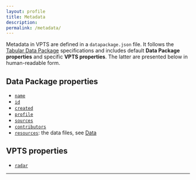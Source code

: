```yaml
---
layout: profile
title: Metadata
description: 
permalink: /metadata/
---
```


Metadata in VPTS are defined in a `datapackage.json` file. It follows the [Tabular Data Package](https://specs.frictionlessdata.io/tabular-data-package/#specification) specifications and includes default **Data Package properties** and specific **VPTS properties**. The latter are presented below in human-readable form. <!--For a full example, see [this `datapackage.json`](example).-->

## Data Package properties

- [`name`](https://specs.frictionlessdata.io/data-package/#name)
- [`id`](https://specs.frictionlessdata.io/data-package/#id)
- [`created`](https://specs.frictionlessdata.io/data-package/#created)
- [`profile`](https://specs.frictionlessdata.io/data-package/#profile)
- [`sources`](https://specs.frictionlessdata.io/data-package/#sources)
- [`contributors`](https://specs.frictionlessdata.io/data-package/#contributors)
- [`resources`](https://specs.frictionlessdata.io/data-package/#required-properties): the data files, see [Data](../data/)

## VPTS properties

- [`radar`](#radar)

---
